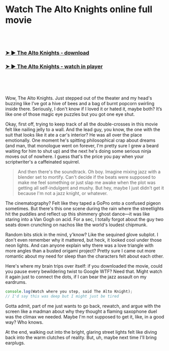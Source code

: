 <h1>Watch The Alto Knights online full movie</h1>


<br><br>

<h3><a href="https://Nicks-newresoundlect1976.github.io/yuepcyecdm/">➤ ► The Alto Knights - download</a></h3> 
<h3><a href="https://Nicks-newresoundlect1976.github.io/yuepcyecdm/">➤ ► The Alto Knights - watch in player</a></h3>


<br><br><br>


Wow, The Alto Knights. Just stepped out of the theater and my head's buzzing like I’ve got a hive of bees and a bag of burnt popcorn swirling inside there. Seriously, I don't know if I loved it or hated it, maybe both? It’s like one of those magic eye puzzles but you got one eye shut. 

Okay, first off, trying to keep track of all the double-crosses in this movie felt like nailing jelly to a wall. And the lead guy, you know, the one with the suit that looks like it ate a car's interior? He was all over the place emotionally. One moment he's spitting philosophical crap about dreams (and man, that monologue went on forever, I'm pretty sure I grew a beard waiting for him to shut up) and the next he's doing some serious ninja moves out of nowhere. I guess that's the price you pay when your scriptwriter's a caffeinated squirrel.

> And then there's the soundtrack. Oh boy. Imagine mixing jazz with a blender set to mortify. Can't decide if the beats were supposed to make me feel something or just slap me awake when the plot was getting all self-indulgent and mushy. But hey, maybe I just didn't get it because I'm not a jazz knight, or whatever.

The cinematography? Felt like they taped a GoPro onto a confused pigeon sometimes. But there's this one scene during the rain where the streetlights hit the puddles and reflect up this shimmery ghost dance—it was like staring into a Van Gogh on acid. For a sec, I totally forgot about the guy two seats down crunching on nachos like the world's loudest chipmunk.

Random bits stick in the mind, y'know? Like the sequined glove subplot. I don't even remember why it mattered, but heck, it looked cool under those neon lights. And can anyone explain why there was a love triangle with more angles than a busted origami project? Pretty sure I came out more romantic about my need for sleep than the characters felt about each other.

Here's where my brain trips over itself: if you downloaded the movie, could you pause every bewildering twist to Google WTF? Need that. Might watch it again just to connect the dots, if I can bear the jazz assault on my eardrums.

```javascript
console.log(Watch where you step, said The Alto Knight);
// I'd say this was deep but I might just be tired
```

Gotta admit, part of me just wants to go back, rewatch, and argue with the screen like a madman about why they thought a flaming saxophone duel was the climax we needed. Maybe I'm not supposed to get it, like, in a good way? Who knows. 

At the end, walking out into the bright, glaring street lights felt like diving back into the warm clutches of reality. But, uh, maybe next time I'll bring earplugs.
